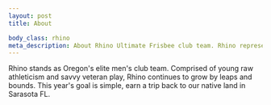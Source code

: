 ```yaml
--- 
layout: post 
title: About

body_class: rhino
meta_description: About Rhino Ultimate Frisbee club team. Rhino represents Portland and Oregon in the men's club scene.
---
```


Rhino stands as Oregon's elite men's club team. Comprised of young raw athleticism and savvy veteran play, Rhino continues to grow by leaps and bounds. This year's goal is simple, earn a trip back to our native land in Sarasota FL.